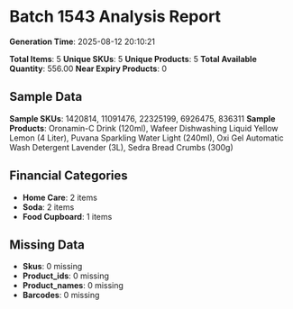 # Batch 1543 Analysis Report

**Generation Time**: 2025-08-12 20:10:21

**Total Items**: 5
**Unique SKUs**: 5
**Unique Products**: 5
**Total Available Quantity**: 556.00
**Near Expiry Products**: 0

## Sample Data
**Sample SKUs**: 1420814, 11091476, 22325199, 6926475, 836311
**Sample Products**: Oronamin-C Drink (120ml), Wafeer Dishwashing Liquid Yellow Lemon (4 Liter), Puvana Sparkling Water Light (240ml), Oxi Gel Automatic Wash Detergent Lavender (3L), Sedra Bread Crumbs (300g)

## Financial Categories
- **Home Care**: 2 items
- **Soda**: 2 items
- **Food Cupboard**: 1 items

## Missing Data
- **Skus**: 0 missing
- **Product_ids**: 0 missing
- **Product_names**: 0 missing
- **Barcodes**: 0 missing
